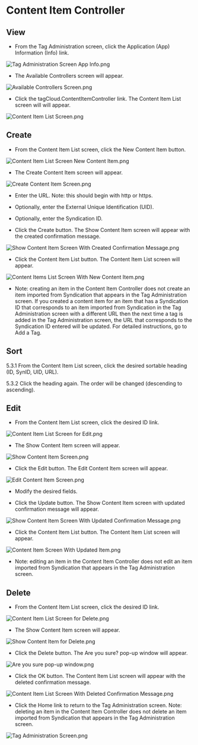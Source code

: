 # Content Item Controller

## View

+ From the Tag Administration screen, click the Application (App) Information (Info) link.
 
![Tag Administration Screen App Info.png](https://bitbucket.org/repo/GXybrE/images/3197897426-Tag%20Administration%20Screen%20App%20Info.png)

+ The Available Controllers screen will appear.

![Available Controllers Screen.png](https://bitbucket.org/repo/GXybrE/images/788198545-Available%20Controllers%20Screen.png) 

+ Click the tagCloud.ContentItemController link.  The Content Item List screen will 
will appear.
 
![Content Item List Screen.png](https://bitbucket.org/repo/GXybrE/images/2319368664-Content%20Item%20List%20Screen.png)

## Create

+ From the Content Item List screen, click the New Content Item button.  

![Content Item List Screen New Content Item.png](https://bitbucket.org/repo/GXybrE/images/1230497882-Content%20Item%20List%20Screen%20New%20Content%20Item.png) 

+ The Create Content Item screen will appear.
 
![Create Content Item Screen.png](https://bitbucket.org/repo/GXybrE/images/4184100447-Create%20Content%20Item%20Screen.png)

+ Enter the URL.  Note: this should begin with http or https.

+ Optionally, enter the External Unique Identification (UID).

+ Optionally, enter the Syndication ID.

+ Click the Create button.  The Show Content Item screen will appear with the created confirmation message.

![Show Content Item Screen With Created Confirmation Message.png](https://bitbucket.org/repo/GXybrE/images/756819513-Show%20Content%20Item%20Screen%20With%20Created%20Confirmation%20Message.png) 

+ Click the Content Item List button.  The Content Item List screen will appear.

![Content Items List Screen With New Content Item.png](https://bitbucket.org/repo/GXybrE/images/3958495582-Content%20Items%20List%20Screen%20With%20New%20Content%20Item.png)

* Note: creating an item in the Content Item Controller does not create an item imported from Syndication that appears in the Tag Administration screen.  If you created a content item for an item that has a Syndication ID that corresponds to an item imported from Syndication in the Tag Administration screen with a different URL then the next time a tag is added in the Tag Administration screen, the URL that corresponds to the Syndication ID entered will be updated.  For detailed instructions, go to Add a Tag.

## Sort

5.3.1 From the Content Item List screen, click the desired sortable heading (ID, SynID, UID, URL).

5.3.2 Click the heading again.  The order will be changed (descending to ascending).

## Edit

+ From the Content Item List screen, click the desired ID link.

![Content Item List Screen for Edit.png](https://bitbucket.org/repo/GXybrE/images/846118074-Content%20Item%20List%20Screen%20for%20Edit.png) 

+ The Show Content Item screen will appear.

![Show Content Item Screen.png](https://bitbucket.org/repo/GXybrE/images/2480356251-Show%20Content%20Item%20Screen.png) 

+ Click the Edit button.  The Edit Content Item screen will appear.

![Edit Content Item Screen.png](https://bitbucket.org/repo/GXybrE/images/1322124753-Edit%20Content%20Item%20Screen.png) 

+ Modify the desired fields.

+ Click the Update button.  The Show Content Item screen with updated confirmation message will appear.

![Show Content Item Screen With Updated Confirmation Message.png](https://bitbucket.org/repo/GXybrE/images/1191069368-Show%20Content%20Item%20Screen%20With%20Updated%20Confirmation%20Message.png) 

+ Click the Content Item List button.  The Content Item List screen will appear.

![Content Item Screen With Updated Item.png](https://bitbucket.org/repo/GXybrE/images/674174264-Content%20Item%20Screen%20With%20Updated%20Item.png)

* Note: editing an item in the Content Item Controller does not edit an item imported from Syndication that appears in the Tag Administration screen.

## Delete

+ From the Content Item List screen, click the desired ID link.

![Content Item List Screen for Delete.png](https://bitbucket.org/repo/GXybrE/images/4287936769-Content%20Item%20List%20Screen%20for%20Delete.png)  

+ The Show Content Item screen will appear.

![Show Content Item for Delete.png](https://bitbucket.org/repo/GXybrE/images/2030614499-Show%20Content%20Item%20for%20Delete.png) 

+ Click the Delete button.  The Are you sure? pop-up window will appear.

![Are you sure pop-up window.png](https://bitbucket.org/repo/GXybrE/images/2263974469-Are%20you%20sure%20pop-up%20window.png) 

+ Click the OK button.  The Content Item List screen will appear with the deleted confirmation message.

![Content Item List Screen With Deleted Confirmation Message.png](https://bitbucket.org/repo/GXybrE/images/1637170216-Content%20Item%20List%20Screen%20With%20Deleted%20Confirmation%20Message.png)
 
+ Click the Home link to return to the Tag Administration screen. Note: deleting an item in the Content Item Controller does not delete an item imported from Syndication that appears in the Tag Administration screen.
 
![Tag Administration Screen.png](https://bitbucket.org/repo/GXybrE/images/1490246322-Tag%20Administration%20Screen.png)
